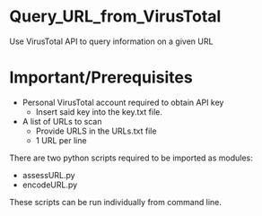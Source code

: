 # Query_URL_from_VirusTotal
Use VirusTotal API to query information on a given URL

# Important/Prerequisites
- Personal VirusTotal account required to obtain API key
  - Insert said key into the key.txt file.
- A list of URLs to scan
  - Provide URLS in the URLs.txt file
  - 1 URL per line


There are two python scripts required to be imported as modules:
- assessURL.py
- encodeURL.py

These scripts can be run individually from command line.